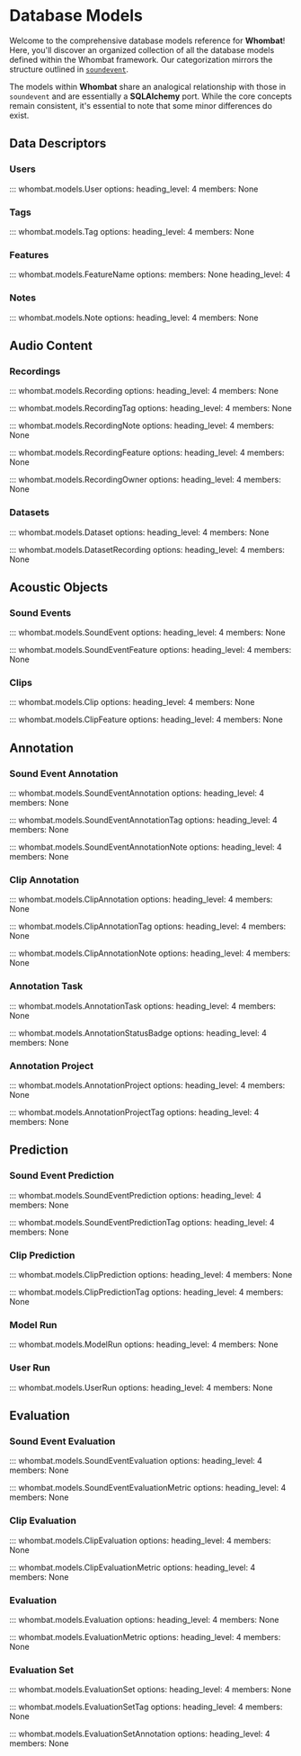 # Database Models

Welcome to the comprehensive database models reference for **Whombat**! Here, you'll
discover an organized collection of all the database models defined within the
Whombat framework. Our categorization mirrors the structure outlined in
[`soundevent`](https://mbsantiago.github.io/soundevent/data_schemas/).

The models within **Whombat** share an analogical relationship with those in
`soundevent` and are essentially a **SQLAlchemy** port. While the core concepts remain
consistent, it's essential to note that some minor differences do exist.

## Data Descriptors

### Users

::: whombat.models.User
    options:
        heading_level: 4
        members: None

### Tags

::: whombat.models.Tag
    options:
        heading_level: 4
        members: None

### Features

::: whombat.models.FeatureName
    options:
        members: None
        heading_level: 4

### Notes

::: whombat.models.Note
    options:
        heading_level: 4
        members: None

## Audio Content

### Recordings

::: whombat.models.Recording
    options:
        heading_level: 4
        members: None

::: whombat.models.RecordingTag
    options:
        heading_level: 4
        members: None

::: whombat.models.RecordingNote
    options:
        heading_level: 4
        members: None

::: whombat.models.RecordingFeature
    options:
        heading_level: 4
        members: None

::: whombat.models.RecordingOwner
    options:
        heading_level: 4
        members: None

### Datasets

::: whombat.models.Dataset
    options:
        heading_level: 4
        members: None

::: whombat.models.DatasetRecording
    options:
        heading_level: 4
        members: None

## Acoustic Objects

### Sound Events

::: whombat.models.SoundEvent
    options:
        heading_level: 4
        members: None

::: whombat.models.SoundEventFeature
    options:
        heading_level: 4
        members: None

### Clips

::: whombat.models.Clip
    options:
        heading_level: 4
        members: None

::: whombat.models.ClipFeature
    options:
        heading_level: 4
        members: None

## Annotation

### Sound Event Annotation

::: whombat.models.SoundEventAnnotation
    options:
        heading_level: 4
        members: None

::: whombat.models.SoundEventAnnotationTag
    options:
        heading_level: 4
        members: None

::: whombat.models.SoundEventAnnotationNote
    options:
        heading_level: 4
        members: None

### Clip Annotation

::: whombat.models.ClipAnnotation
    options:
        heading_level: 4
        members: None

::: whombat.models.ClipAnnotationTag
    options:
        heading_level: 4
        members: None

::: whombat.models.ClipAnnotationNote
    options:
        heading_level: 4
        members: None

### Annotation Task

::: whombat.models.AnnotationTask
    options:
        heading_level: 4
        members: None

::: whombat.models.AnnotationStatusBadge
    options:
        heading_level: 4
        members: None

### Annotation Project

::: whombat.models.AnnotationProject
    options:
        heading_level: 4
        members: None

::: whombat.models.AnnotationProjectTag
    options:
        heading_level: 4
        members: None

## Prediction

### Sound Event Prediction

::: whombat.models.SoundEventPrediction
    options:
        heading_level: 4
        members: None

::: whombat.models.SoundEventPredictionTag
    options:
        heading_level: 4
        members: None

### Clip Prediction

::: whombat.models.ClipPrediction
    options:
        heading_level: 4
        members: None

::: whombat.models.ClipPredictionTag
    options:
        heading_level: 4
        members: None

### Model Run

::: whombat.models.ModelRun
    options:
        heading_level: 4
        members: None

### User Run

::: whombat.models.UserRun
    options:
        heading_level: 4
        members: None

## Evaluation

### Sound Event Evaluation

::: whombat.models.SoundEventEvaluation
    options:
        heading_level: 4
        members: None

::: whombat.models.SoundEventEvaluationMetric
    options:
        heading_level: 4
        members: None

### Clip Evaluation

::: whombat.models.ClipEvaluation
    options:
        heading_level: 4
        members: None

::: whombat.models.ClipEvaluationMetric
    options:
        heading_level: 4
        members: None

### Evaluation

::: whombat.models.Evaluation
    options:
        heading_level: 4
        members: None

::: whombat.models.EvaluationMetric
    options:
        heading_level: 4
        members: None

### Evaluation Set

::: whombat.models.EvaluationSet
    options:
        heading_level: 4
        members: None

::: whombat.models.EvaluationSetTag
    options:
        heading_level: 4
        members: None

::: whombat.models.EvaluationSetAnnotation
    options:
        heading_level: 4
        members: None
